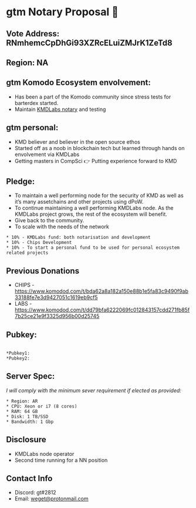 # gtm Notary Proposal :tea:

## Vote Address: RNmhemcCpDhGi93XZRcELuiZMJrK1ZeTd8


## Region: NA

## gtm Komodo Ecosystem envolvement:
* Has been a part of the Komodo community since stress tests for barterdex started.
* Maintain [KMDLabs notary](https://kmdlabs.com/who/) and testing

## gtm personal:
* KMD believer and believer in the open source ethos
* Started off as a noob in blockchain tech but learned through hands on envolvement via KMDLabs
* Getting masters in CompSci :point_right: Putting experience forward to KMD


## Pledge:
* To maintain a well performing node for the security of KMD as well as it’s many assetchains and other projects using dPoW.
* To continue maintaining a well performing KMDLabs node. As the KMDLabs project grows, the rest of the ecosystem will benefit.
* Give back to the community.
* To scale with the needs of the network
```
* 10% - KMDLabs fund: both notarisation and development 
* 10% - Chips Development
* 10% - To start a personal fund to be used for personal ecosystem related projects 
 ```
## Previous Donations
* CHIPS - https://www.komodod.com/t/bda62a8a182a150e88b1e5fa83c9490f9ab33188fe7e3d9427051c1619eb9cf5
* LABS - https://www.komodod.com/t/dd79bfa6222069fc012843157cdd271fb85f7b25ce21e9f3325d956b00d25745

## Pubkey:
```

*Pubkey1: 
*Pubkey2: 

```

## Server Spec:

_I will comply with the minimum sever requirement if elected as provided:_

```
* Region: AR
* CPU: Xeon or i7 (8 cores)
* RAM: 64 GB
* Disk: 1 TB/SSD
* Bandwidth: 1 Gbp
```



## Disclosure
* KMDLabs node operator
* Second time running for a NN position

## Contact Info
* Discord: gt#2812
* Email: weget@protonmail.com
